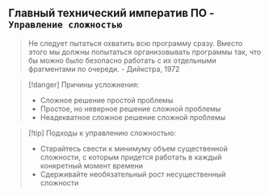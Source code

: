 ## Главный технический императив ПО - `Управление сложностью`

> Не следует пытаться охватить всю программу сразу. Вместо этого мы должны попытаться организовывать программы так, что бы можно было безопасно работать с их отдельными фрагментами по очереди. 
\- Дийкстра, 1972

>[!danger] Причины усложнения:
>* Сложное решение простой проблемы
>* Простое, но неверное решение сложной проблемы
>* Неадекватное сложное решение сложной проблемы

>[!tip] Подходы к управлению сложностью:
>* Старайтесь свести к минимуму объем существенной сложности, с которым придется работать в каждый конкретный момент времени
>* Сдерживайте необязательный рост несущественный сложности
